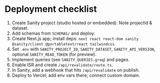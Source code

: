 # Deployment checklist

1) Create Sanity project (studio hosted or embedded). Note projectId & dataset.
2) Add schemas from `SCHEMAS/` and deploy.
3) Create Next.js app; install deps: `next react react-dom sanity @sanity/client @portabletext/react tailwindcss`.
4) Set `.env` with `SANITY_PROJECT_ID`, `SANITY_DATASET`, `SANITY_API_VERSION`, optional `SANITY_READ_TOKEN` (for preview).
5) Implement queries (see `SANITY_QUERIES.groq`) and pages.
6) Enable ISR and create `/api/revalidate/route.ts`.
7) In Sanity, add a webhook that hits `/api/revalidate` on publish.
8) Deploy to Vercel; add env vars there; connect custom domain.
